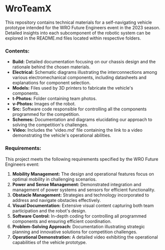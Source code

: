 # WroTeamX


This repository contains technical materials for a self-navigating vehicle prototype intended for the WRO Future Engineers event in the 2023 season. Detailed insights into each subcomponent of the robotic system can be explored in the README.md files located within respective folders.

### Contents:

- **Build:** Detailed documentation focusing on our chassis design and the rationale behind the chosen materials.
- **Electrical:** Schematic diagrams illustrating the interconnections among various electromechanical components, including datasheets and explanations for component selection.
- **Models:** Files used by 3D printers to fabricate the vehicle's components.
- **t-Photos:** Folder containing team photos.
- **v-Photos:** Images of the robot.
- **Src:** Software code responsible for controlling all the components programmed for the competition.
- **Schemes:** Documentation and diagrams elucidating our approach to solving the competition's challenges.
- **Video:** Includes the 'video.md' file containing the link to a video demonstrating the vehicle's operational abilities.

### Requirements:

This project meets the following requirements specified by the WRO Future Engineers event:
1. **Mobility Management:** The design and operational features focus on optimal mobility in challenging scenarios.
2. **Power and Sense Management:** Demonstrated integration and management of power systems and sensors for efficient functionality.
3. **Obstacle Management:** Strategies and technology incorporated to address and navigate obstacles effectively.
4. **Visual Documentation:** Extensive visual content capturing both team participation and the robot's design.
5. **Software Control:** In-depth coding for controlling all programmed components and ensuring efficient coordination.
6. **Problem-Solving Approach:** Documentation illustrating strategic planning and innovative solutions for competition challenges.
7. **Operational Demonstration:** A detailed video exhibiting the operational capabilities of the vehicle prototype.
